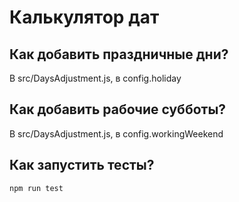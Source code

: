 # Калькулятор дат

## Как добавить праздничные дни?

В src/DaysAdjustment.js, в config.holiday

## Как добавить рабочие субботы?

В src/DaysAdjustment.js, в config.workingWeekend

## Как запустить тесты?

```
npm run test
```
